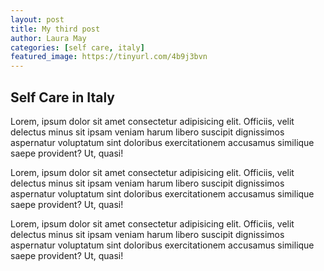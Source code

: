 ```yaml
---
layout: post
title: My third post
author: Laura May
categories: [self care, italy]
featured_image: https://tinyurl.com/4b9j3bvn
---
```


## Self Care in Italy

Lorem, ipsum dolor sit amet consectetur adipisicing elit. Officiis, velit delectus minus sit ipsam veniam harum libero suscipit dignissimos aspernatur voluptatum sint doloribus exercitationem accusamus similique saepe provident? Ut, quasi!

Lorem, ipsum dolor sit amet consectetur adipisicing elit. Officiis, velit delectus minus sit ipsam veniam harum libero suscipit dignissimos aspernatur voluptatum sint doloribus exercitationem accusamus similique saepe provident? Ut, quasi!

Lorem, ipsum dolor sit amet consectetur adipisicing elit. Officiis, velit delectus minus sit ipsam veniam harum libero suscipit dignissimos aspernatur voluptatum sint doloribus exercitationem accusamus similique saepe provident? Ut, quasi!
